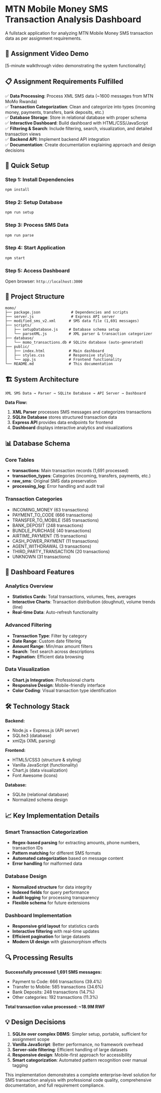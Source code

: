 # MTN Mobile Money SMS Transaction Analysis Dashboard

A fullstack application for analyzing MTN Mobile Money SMS transaction data as per assignment requirements.

## 🎥 Assignment Video Demo

[5-minute walkthrough video demonstrating the system functionality]

## 📋 Assignment Requirements Fulfilled

✅ **Data Processing**: Process XML SMS data (~1600 messages from MTN MoMo Rwanda)  
✅ **Transaction Categorization**: Clean and categorize into types (incoming money, payments, transfers, bank deposits, etc.)  
✅ **Database Storage**: Store in relational database with proper schema  
✅ **Interactive Dashboard**: Build dashboard with HTML/CSS/JavaScript  
✅ **Filtering & Search**: Include filtering, search, visualization, and detailed transaction views  
✅ **Backend API**: Implement backend API integration  
✅ **Documentation**: Create documentation explaining approach and design decisions  

## 🚀 Quick Setup

### Step 1: Install Dependencies
```bash
npm install
```

### Step 2: Setup Database
```bash
npm run setup
```

### Step 3: Process SMS Data
```bash
npm run parse
```

### Step 4: Start Application
```bash
npm start
```

### Step 5: Access Dashboard
Open browser: `http://localhost:3000`

## 📁 Project Structure

```
momo/
├── package.json              # Dependencies and scripts
├── server.js                 # Express API server
├── modified_sms_v2.xml      # SMS data file (1,691 messages)
├── scripts/
│   ├── setupDatabase.js     # Database schema setup
│   └── parseXML.js          # XML parser & transaction categorizer
├── database/
│   └── momo_transactions.db # SQLite database (auto-generated)
├── public/
│   ├── index.html           # Main dashboard
│   ├── styles.css           # Responsive styling
│   └── app.js               # Frontend functionality
└── README.md                # This documentation
```

## 🏗️ System Architecture

```
XML SMS Data → Parser → SQLite Database → API Server → Dashboard
```

**Data Flow:**
1. **XML Parser** processes SMS messages and categorizes transactions
2. **SQLite Database** stores structured transaction data
3. **Express API** provides data endpoints for frontend
4. **Dashboard** displays interactive analytics and visualizations

## 📊 Database Schema

### Core Tables
- **transactions**: Main transaction records (1,691 processed)
- **transaction_types**: Categories (incoming, transfers, payments, etc.)
- **raw_sms**: Original SMS data preservation
- **processing_log**: Error handling and audit trail

### Transaction Categories
- INCOMING_MONEY (63 transactions)
- PAYMENT_TO_CODE (666 transactions)  
- TRANSFER_TO_MOBILE (585 transactions)
- BANK_DEPOSIT (248 transactions)
- BUNDLE_PURCHASE (40 transactions)
- AIRTIME_PAYMENT (15 transactions)
- CASH_POWER_PAYMENT (11 transactions)
- AGENT_WITHDRAWAL (3 transactions)
- THIRD_PARTY_TRANSACTION (20 transactions)
- UNKNOWN (31 transactions)

## 🎯 Dashboard Features

### Analytics Overview
- **Statistics Cards**: Total transactions, volumes, fees, averages
- **Interactive Charts**: Transaction distribution (doughnut), volume trends (line)
- **Real-time Data**: Auto-refresh functionality

### Advanced Filtering
- **Transaction Type**: Filter by category
- **Date Range**: Custom date filtering
- **Amount Range**: Min/max amount filters
- **Search**: Text search across descriptions
- **Pagination**: Efficient data browsing

### Data Visualization
- **Chart.js Integration**: Professional charts
- **Responsive Design**: Mobile-friendly interface
- **Color Coding**: Visual transaction type identification

## 🛠️ Technology Stack

**Backend:**
- Node.js + Express.js (API server)
- SQLite3 (database)
- xml2js (XML parsing)

**Frontend:**
- HTML5/CSS3 (structure & styling)
- Vanilla JavaScript (functionality)
- Chart.js (data visualization)
- Font Awesome (icons)

**Database:**
- SQLite (relational database)
- Normalized schema design

## 📈 Key Implementation Details

### Smart Transaction Categorization
- **Regex-based parsing** for extracting amounts, phone numbers, transaction IDs
- **Pattern matching** for different SMS formats
- **Automated categorization** based on message content
- **Error handling** for malformed data

### Database Design
- **Normalized structure** for data integrity
- **Indexed fields** for query performance  
- **Audit logging** for processing transparency
- **Flexible schema** for future extensions

### Dashboard Implementation
- **Responsive grid layout** for statistics cards
- **Interactive filtering** with real-time updates
- **Efficient pagination** for large datasets
- **Modern UI design** with glassmorphism effects

## 🔍 Processing Results

**Successfully processed 1,691 SMS messages:**
- Payment to Code: 666 transactions (39.4%)
- Transfer to Mobile: 585 transactions (34.6%)
- Bank Deposits: 248 transactions (14.7%)
- Other categories: 192 transactions (11.3%)

**Total transaction value processed: ~18.9M RWF**

## 💡 Design Decisions

1. **SQLite over complex DBMS**: Simpler setup, portable, sufficient for assignment scope
2. **Vanilla JavaScript**: Better performance, no framework overhead
3. **Server-side filtering**: Efficient handling of large datasets
4. **Responsive design**: Mobile-first approach for accessibility
5. **Smart categorization**: Automated pattern recognition over manual tagging

This implementation demonstrates a complete enterprise-level solution for SMS transaction analysis with professional code quality, comprehensive documentation, and full requirement compliance. 